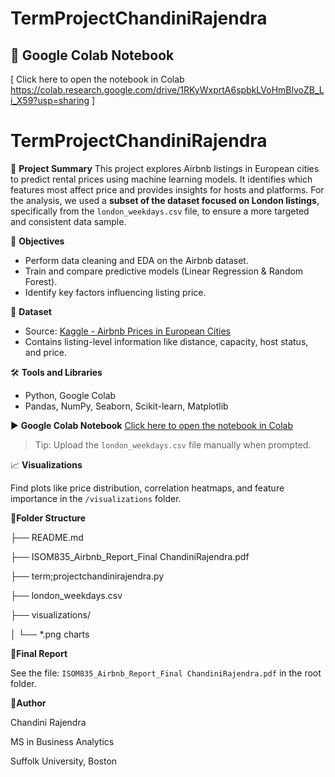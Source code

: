 # TermProjectChandiniRajendra
## 🔗 Google Colab Notebook

[ Click here to open the notebook in Colab https://colab.research.google.com/drive/1RKyWxprtA6spbkLVoHmBlvoZB_Li_X59?usp=sharing ]
# TermProjectChandiniRajendra

📌 **Project Summary**
This project explores Airbnb listings in European cities to predict rental prices using machine learning models. It identifies which features most affect price and provides insights for hosts and platforms. For the analysis, we used a **subset of the dataset focused on London listings**, specifically from the `london_weekdays.csv` file, to ensure a more targeted and consistent data sample.

🎯 **Objectives**
- Perform data cleaning and EDA on the Airbnb dataset.
- Train and compare predictive models (Linear Regression & Random Forest).
- Identify key factors influencing listing price.

📂 **Dataset**
- Source: [Kaggle - Airbnb Prices in European Cities](https://www.kaggle.com/datasets/thedevastator/airbnb-prices-in-european-cities)
- Contains listing-level information like distance, capacity, host status, and price.

🛠 **Tools and Libraries**
- Python, Google Colab
- Pandas, NumPy, Seaborn, Scikit-learn, Matplotlib

▶️ **Google Colab Notebook**
[Click here to open the notebook in Colab](https://colab.research.google.com/drive/1RKyWxprtA6spbkLVoHmBlvoZB_Li_X59?usp=sharing )
> Tip: Upload the `london_weekdays.csv` file manually when prompted.

📈 **Visualizations**

Find plots like price distribution, correlation heatmaps, and feature importance in the `/visualizations` folder.

📁**Folder Structure**

├── README.md


├── ISOM835_Airbnb_Report_Final ChandiniRajendra.pdf


├── term;projectchandinirajendra.py


├── london_weekdays.csv


├── visualizations/

│ └── *.png charts

📄**Final Report**

See the file: `ISOM835_Airbnb_Report_Final ChandiniRajendra.pdf` in the root folder.

🧠**Author**

Chandini Rajendra

MS in Business Analytics

Suffolk University, Boston
